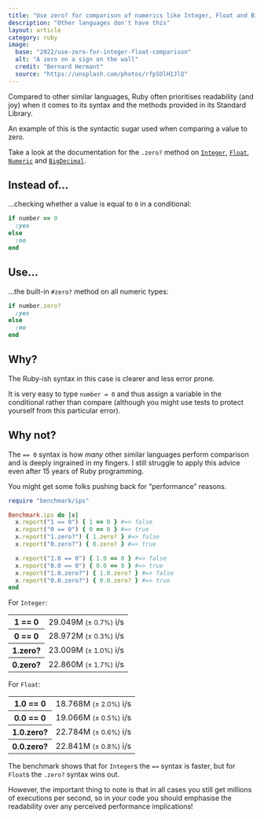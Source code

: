 ```yaml
---
title: "Use zero? for comparison of numerics like Integer, Float and BigDecimal"
description: "Other languages don't have this"
layout: article
category: ruby
image:
  base: "2022/use-zero-for-integer-float-comparison"
  alt: "A zero on a sign on the wall"
  credit: "Bernard Hermant"
  source: "https://unsplash.com/photos/rfpSOlH1JlQ"
---
```


Compared to other similar languages, Ruby often prioritises readability (and joy) when it comes to its syntax and the methods provided in its Standard Library.

An example of this is the syntactic sugar used when comparing a value to zero.

Take a look at the documentation for the `.zero?` method on [`Integer`](https://ruby-doc.org/core-3.1.2/Integer.html#zero-3F-method), [`Float`](https://ruby-doc.org/core-3.1.2/Float.html#zero-3F-method), [`Numeric`](https://ruby-doc.org/core-3.1.2/Numeric.html#zero-3F-method) and [`BigDecimal`](https://ruby-doc.org/stdlib-3.1.2/libdoc/bigdecimal/rdoc/BigDecimal.html#zero-3F-method).


## Instead of...

...checking whether a value is equal to `0` in a conditional:

```ruby
if number == 0
  :yes
else
  :no
end
```


## Use...

...the built-in `#zero?` method on all numeric types:

```ruby
if number.zero?
  :yes
else
  :no
end
```


## Why?

The Ruby-ish syntax in this case is clearer and less error prone.

It is very easy to type `number = 0` and thus assign a variable in the conditional rather than compare (although you might use tests to protect yourself from this particular error).


## Why not?

The `== 0` syntax is how _many_ other similar languages perform comparison and is deeply ingrained in my fingers. I still struggle to apply this advice even after 15 years of Ruby programming.

You might get some folks pushing back for “performance” reasons.

```ruby
require "benchmark/ips"

Benchmark.ips do |x|
  x.report("1 == 0") { 1 == 0 } #=> false
  x.report("0 == 0") { 0 == 0 } #=> true
  x.report("1.zero?") { 1.zero? } #=> false
  x.report("0.zero?") { 0.zero? } #=> true

  x.report("1.0 == 0") { 1.0 == 0 } #=> false
  x.report("0.0 == 0") { 0.0 == 0 } #=> true
  x.report("1.0.zero?") { 1.0.zero? } #=> false
  x.report("0.0.zero?") { 0.0.zero? } #=> true
end
```

For `Integer`:

<table>
<tr>
  <th>1 == 0</th>
  <td class="text-right">29.049M <small>(± 0.7%)</small> i/s</td>
</tr>
<tr>
  <th>0 == 0</th>
  <td class="text-right">28.972M <small>(± 0.3%)</small> i/s</td>
</tr>
<tr>
  <th>1.zero?</th>
  <td class="text-right">23.009M <small>(± 1.0%)</small> i/s</td>
</tr>
<tr>
  <th>0.zero?</th>
  <td class="text-right">22.860M <small>(± 1.7%)</small> i/s</td>
</tr>
</table>

For `Float`:

<table>
<tr>
  <th>1.0 == 0</th>
  <td class="text-right">18.768M <small>(± 2.0%)</small> i/s</td>
</tr>
<tr>
  <th>0.0 == 0</th>
  <td class="text-right">19.066M <small>(± 0.5%)</small> i/s</td>
</tr>
<tr>
  <th>1.0.zero?</th>
  <td class="text-right">22.784M <small>(± 0.6%)</small> i/s</td>
</tr>
<tr>
  <th>0.0.zero?</th>
  <td class="text-right">22.841M <small>(± 0.8%)</small> i/s</td>
</tr>
</table>

The benchmark shows that for `Integer`s the `==` syntax is faster, but for `Float`s the `.zero?` syntax wins out.

However, the important thing to note is that in all cases you still get millions of executions per second, so in _your_ code you should emphasise the readability over any perceived performance implications!
